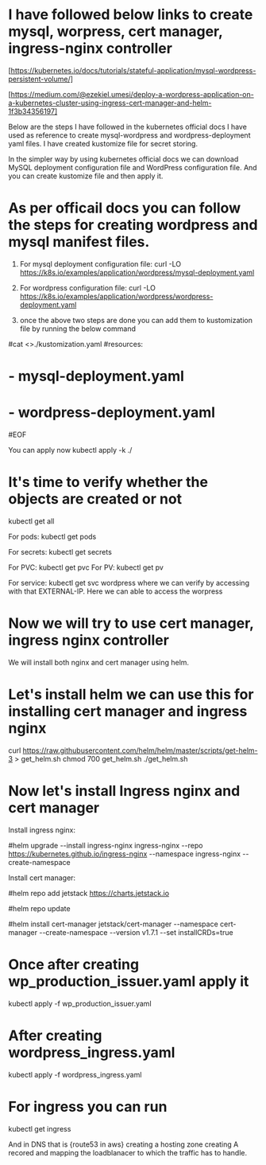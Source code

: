# I have followed below links to create mysql, worpress, cert manager, ingress-nginx controller

[https://kubernetes.io/docs/tutorials/stateful-application/mysql-wordpress-persistent-volume/]

[https://medium.com/@ezekiel.umesi/deploy-a-wordpress-application-on-a-kubernetes-cluster-using-ingress-cert-manager-and-helm-1f3b34356197]

Below are the steps I have followed in the kubernetes official docs I have used as reference to create mysql-wordpress and wordpress-deployment yaml files. I have created
kustomize file for secret storing.

In the simpler way by using kubernetes official docs we can download  MySQL deployment configuration file and WordPress configuration file. And you can create kustomize
file and then apply it.

# As per officail docs you can follow the steps for creating wordpress and mysql manifest files.

1) For mysql deployment configuration file: curl -LO https://k8s.io/examples/application/wordpress/mysql-deployment.yaml

2) For wordpress configuration file: curl -LO https://k8s.io/examples/application/wordpress/wordpress-deployment.yaml

3) once the above two steps are done you can add them to kustomization file by running the below command

#cat <<EOF >>./kustomization.yaml
#resources:
#  - mysql-deployment.yaml
#  - wordpress-deployment.yaml
#EOF                              

You can apply now kubectl apply -k ./

# It's time to verify whether the objects are created or not

kubectl get all

For pods: kubectl get pods

For secrets: kubectl get secrets

For PVC: kubectl get pvc
For PV: kubectl get pv

For service: kubectl get svc wordpress where we can verify by accessing with that EXTERNAL-IP. Here we can able to access the worpress

# Now we will try to use cert manager, ingress nginx controller

We will install both nginx and cert manager using helm.

# Let's install helm we can use this for installing cert manager and ingress nginx

curl https://raw.githubusercontent.com/helm/helm/master/scripts/get-helm-3 > get_helm.sh
chmod 700 get_helm.sh
./get_helm.sh

# Now let's install Ingress nginx and cert manager

Install ingress nginx:

#helm upgrade --install ingress-nginx ingress-nginx --repo https://kubernetes.github.io/ingress-nginx --namespace ingress-nginx --create-namespace

Install cert manager:

#helm repo add jetstack https://charts.jetstack.io

#helm repo update

#helm install cert-manager jetstack/cert-manager --namespace cert-manager --create-namespace --version v1.7.1 --set installCRDs=true

# Once after creating wp_production_issuer.yaml apply it

kubectl apply -f wp_production_issuer.yaml

# After creating wordpress_ingress.yaml

kubectl apply -f wordpress_ingress.yaml

# For ingress you can run 

kubectl get ingress

And in DNS that is {route53 in aws} creating a hosting zone creating A recored and mapping the loadblanacer to which the traffic has to handle.








  




